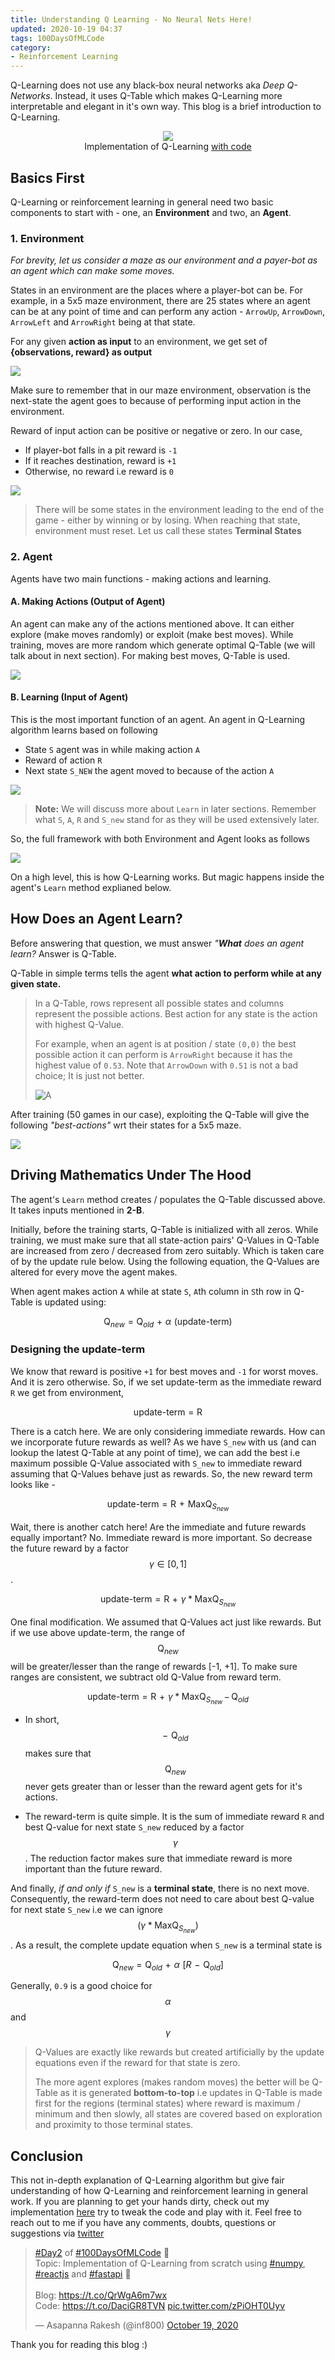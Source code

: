 ```yaml
---
title: Understanding Q Learning - No Neural Nets Here!
updated: 2020-10-19 04:37
tags: 100DaysOfMLCode
category: 
- Reinforcement Learning
---
```


Q-Learning does not use any black-box neural networks aka *Deep Q-Networks*. Instead, it uses Q-Table which makes Q-Learning more interpretable and elegant in it's own way. This blog is a brief introduction to Q-Learning.

<div class="divider"></div>

<p style="text-align: center">
    <img src="assets/blogs/rf/after.gif"> <br/>
    Implementation of Q-Learning <a href="https://github.com/rakesh4real/game-one">with code</a>
</p>

## Basics First 

Q-Learning or reinforcement learning in general need two basic components to start with - one, an **Environment** and two, an **Agent**.

### 1. Environment

*For brevity, let us consider a maze as our environment and a payer-bot as an agent which can make some moves.*

States in an environment are the places where a player-bot can be. For example, in a 5x5 maze environment, there are 25 states where an agent can be at any point of time and can perform any action - `ArrowUp`, `ArrowDown`, `ArrowLeft` and `ArrowRight` being at that state. 

For any given **action as input** to an environment, we get set of **{observations, reward} as output** 

![](assets/blogs/rf/env.png)

Make sure to remember that in our maze environment, observation is the next-state the agent goes to because of performing input action in the environment. 

Reward of input action can be positive or negative or zero. In our case, 

- If player-bot falls in a pit reward is `-1`
- If it reaches destination, reward is `+1`
- Otherwise, no reward i.e reward is `0`

![](assets/blogs/rf/enveg.png)

> There will be some states in the environment leading to the end of the game - either by winning or by losing. When reaching that state, environment must reset. Let us call these states **Terminal States**

### 2. Agent

Agents have two main functions - making actions and learning.

#### A. Making Actions (Output of Agent)

An agent can make any of the actions mentioned above. It can either explore (make moves randomly) or exploit (make best moves). While training, moves are more random which generate optimal Q-Table (we will talk about in next section). For making best moves, Q-Table is used.

![](assets/blogs/rf/agent_action.png)


#### B. Learning (Input of Agent)

This is the most important function of an agent. An agent in Q-Learning algorithm learns based on following

- State `S` agent was in while making action `A`
- Reward of action `R`
- Next state `S_NEW` the agent moved to because of the action `A`


![](assets/blogs/rf/agentlearn.png)

> **Note:** We will discuss more about `Learn` in later sections. Remember what `S`, `A`, `R` and `S_new` stand for as they will be used extensively later.


So, the full framework with both Environment and Agent looks as follows

![](assets/blogs/rf/qlearn.png)


On a high level, this is how Q-Learning works. But magic happens inside the agent's `Learn` method explianed below.


<div class="divider"></div>


## How Does an Agent Learn?

Before answering that question, we must answer <i>"**What** does an agent learn?</i> Answer is Q-Table.

Q-Table in simple terms tells the agent **what action to perform while at any given state.**

> In a Q-Table, rows represent all possible states and columns represent the possible actions. Best action for
> any state is the action with highest Q-Value. 
>
> For example, when an agent is at position / state `(0,0)` the best possible action it can perform is `ArrowRight` because it has the
> highest value of `0.53`. Note that `ArrowDown` with `0.51` is not a bad choice; It is just not better. 
>
> ![A](assets/blogs/rf/qtable.png)
> 

After training (50 games in our case), exploiting the Q-Table will give the following *"best-actions"* wrt their states for a 5x5 maze.

![](assets/blogs/rf/bestmoves.png)


## Driving Mathematics Under The Hood 


The agent's `Learn` method creates / populates the Q-Table discussed above. It takes inputs mentioned in **2-B**.

Initially, before the training starts, Q-Table is initialized with all zeros. While training, we must make sure that all state-action pairs' Q-Values in Q-Table are increased from zero / decreased from zero suitably. Which is taken care of by the update rule below. Using the following equation, the Q-Values are altered for every move the agent makes.

When agent makes action `A` while at state `S`, `A`th column in `S`th row in Q-Table is updated using:

$$
\text{Q}_{new} \,\, = \,\, \text{Q}_{old} \,\, + \,\, \alpha \,\, (\text{update-term})
$$


### Designing the update-term

We know that reward is positive `+1` for best moves and `-1` for worst moves. And it is zero otherwise. So, if we set update-term as the immediate reward `R` we get from environment, 

$$
\text{update-term} \,\, = \,\, \text{R}
$$

There is a catch here. We are only considering immediate rewards. How can we incorporate future rewards as well? As we have `S_new` with us (and can lookup the latest Q-Table at any point of time), we can add the best i.e maximum possible Q-Value associated with `S_new` to immediate reward assuming that Q-Values behave just as rewards. So, the new reward term looks like - 

$$
\text{update-term} \,\, = \,\, \text{R} \,\, + \,\, \text{MaxQ}_{S_{new}}
$$

Wait, there is another catch here! Are the immediate and future rewards equally important? No. Immediate reward is more important. So decrease the future reward by a factor $$\gamma \in [0, 1]$$. 

$$
\text{update-term} \,\, = \,\, \text{R} \,\, + \,\, \gamma * \text{MaxQ}_{S_{new}}
$$

One final modification. We assumed that Q-Values act just like rewards. But if we use above update-term, the range of $$\text{Q}_{new}$$ will be greater/lesser than the range of rewards [-1, +1]. To make sure ranges are consistent, we subtract old Q-Value from reward term.

$$
\text{update-term} \,\, = \,\, \text{R} \,\, + \,\, \gamma * \text{MaxQ}_{S_{new}} \,-\, \text{Q}_{old}
$$



- In short, $$- \,\, \text{Q}_{old}$$ makes sure that $$\text{Q}_{new}$$ never gets greater than or lesser than the reward agent gets for it's actions.

- The reward-term is quite simple. It is the sum of immediate reward `R` and best Q-value for next state `S_new` reduced by a factor $$\gamma$$. The reduction factor makes sure that immediate reward is more important than the future reward.


And finally, *if and only if* `S_new` is a **terminal state**, there is no next move. Consequently, the reward-term does not need to care about best Q-value for next state `S_new` i.e we can ignore $$(\gamma * \text{MaxQ}_{S_{new}})$$. As a result, the complete update equation when `S_new` is a terminal state is

$$
\text{Q}_{new} \,\, = \,\, \text{Q}_{old} \,\, + \,\, \alpha \,\, \bigg[ R \,\,-\,\, \text{Q}_{old} \bigg]
$$

Generally, `0.9` is a good choice for $$\alpha$$ and $$\gamma$$ 

> Q-Values are exactly like rewards but created artificially by the update equations even if the reward for that state is zero.
>
> The more agent explores (makes random moves) the better will be Q-Table as it is generated **bottom-to-top** i.e updates in Q-Table is made first for the regions (terminal states) where reward is maximum / minimum and then slowly, all states are covered based on exploration and proximity to those terminal states.


<div class="divider"></div>

## Conclusion

This not in-depth explanation of Q-Learning algorithm but give fair understanding of how Q-Learning and reinforcement learning in general work. If you are planning to get your hands dirty, check out my implementation [here](https://github.com/rakesh4real/game-one) try to tweak the code and play with it. Feel free to reach out to me if you have any comments, doubts, questions or suggestions via <span onclick="window.location='https://twitter.com/inf800'" class="iconify" data-icon="fa-brands:twitter" data-inline="false"></span>
[twitter](https://twitter.com/inf800)


<blockquote class="twitter-tweet"><p lang="en" dir="ltr"><a href="https://twitter.com/hashtag/Day2?src=hash&amp;ref_src=twsrc%5Etfw">#Day2</a> of <a href="https://twitter.com/hashtag/100DaysOfMLCode?src=hash&amp;ref_src=twsrc%5Etfw">#100DaysOfMLCode</a> 🤗<br>Topic: Implementation of Q-Learning from scratch using <a href="https://twitter.com/hashtag/numpy?src=hash&amp;ref_src=twsrc%5Etfw">#numpy</a>, <a href="https://twitter.com/hashtag/reactjs?src=hash&amp;ref_src=twsrc%5Etfw">#reactjs</a> and <a href="https://twitter.com/hashtag/fastapi?src=hash&amp;ref_src=twsrc%5Etfw">#fastapi</a> 🐍<br><br>Blog: <a href="https://t.co/QrWgA6m7wx">https://t.co/QrWgA6m7wx</a><br>Code: <a href="https://t.co/DaciGR8TVN">https://t.co/DaciGR8TVN</a> <a href="https://t.co/zPiOHT0Uyv">pic.twitter.com/zPiOHT0Uyv</a></p>&mdash; Asapanna Rakesh (@inf800) <a href="https://twitter.com/inf800/status/1318051084993060865?ref_src=twsrc%5Etfw">October 19, 2020</a></blockquote> 

Thank you for reading this blog :)